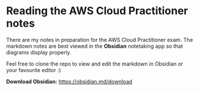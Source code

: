 # Reading the AWS Cloud Practitioner notes
There are my notes in preparation for the AWS Cloud Practitioner exam. The markdown notes are best viewed in the **Obsidian** notetaking app so that diagrams display properly.

Feel free to clone the repo to view and edit the markdown in Obsidian or your favourite editor :)

**Download Obsidian:** https://obsidian.md/download
